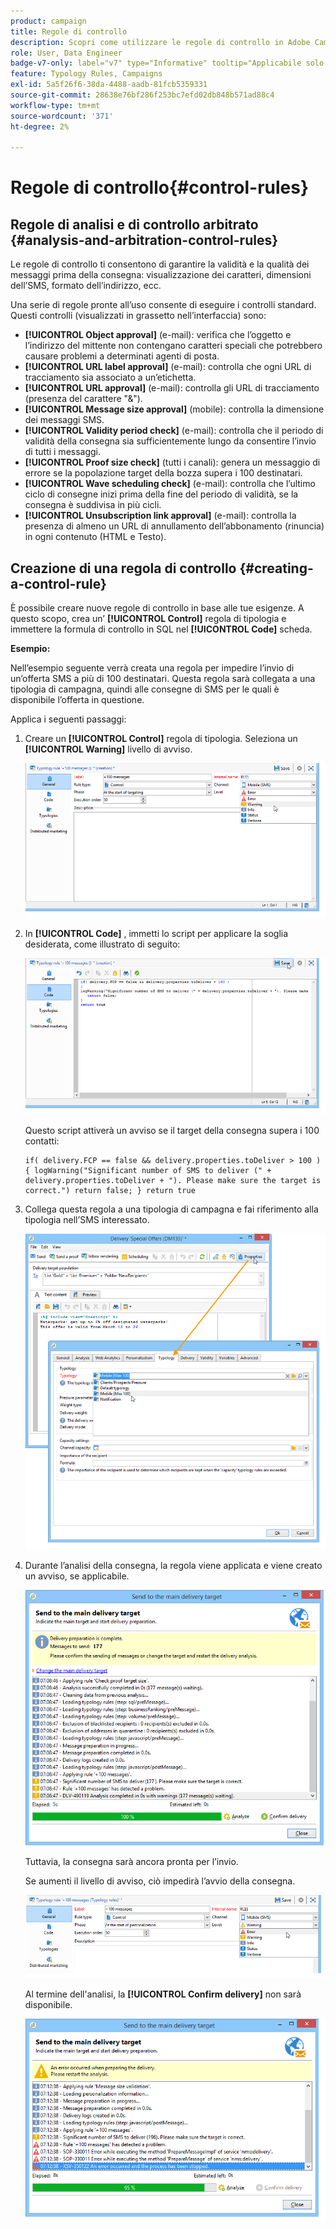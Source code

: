 ```yaml
---
product: campaign
title: Regole di controllo
description: Scopri come utilizzare le regole di controllo in Adobe Campaign
role: User, Data Engineer
badge-v7-only: label="v7" type="Informative" tooltip="Applicabile solo a Campaign Classic v7"
feature: Typology Rules, Campaigns
exl-id: 5a5f26f6-38da-4488-aadb-81fcb5359331
source-git-commit: 28638e76bf286f253bc7efd02db848b571ad88c4
workflow-type: tm+mt
source-wordcount: '371'
ht-degree: 2%

---
```


# Regole di controllo{#control-rules}

## Regole di analisi e di controllo arbitrato {#analysis-and-arbitration-control-rules}

Le regole di controllo ti consentono di garantire la validità e la qualità dei messaggi prima della consegna: visualizzazione dei caratteri, dimensioni dell’SMS, formato dell’indirizzo, ecc.

Una serie di regole pronte all’uso consente di eseguire i controlli standard. Questi controlli (visualizzati in grassetto nell’interfaccia) sono:

* **[!UICONTROL Object approval]** (e-mail): verifica che l’oggetto e l’indirizzo del mittente non contengano caratteri speciali che potrebbero causare problemi a determinati agenti di posta.
* **[!UICONTROL URL label approval]** (e-mail): controlla che ogni URL di tracciamento sia associato a un’etichetta.
* **[!UICONTROL URL approval]** (e-mail): controlla gli URL di tracciamento (presenza del carattere &quot;&amp;&quot;).
* **[!UICONTROL Message size approval]** (mobile): controlla la dimensione dei messaggi SMS.
* **[!UICONTROL Validity period check]** (e-mail): controlla che il periodo di validità della consegna sia sufficientemente lungo da consentire l’invio di tutti i messaggi.
* **[!UICONTROL Proof size check]** (tutti i canali): genera un messaggio di errore se la popolazione target della bozza supera i 100 destinatari.
* **[!UICONTROL Wave scheduling check]** (e-mail): controlla che l’ultimo ciclo di consegne inizi prima della fine del periodo di validità, se la consegna è suddivisa in più cicli.
* **[!UICONTROL Unsubscription link approval]** (e-mail): controlla la presenza di almeno un URL di annullamento dell’abbonamento (rinuncia) in ogni contenuto (HTML e Testo).

## Creazione di una regola di controllo {#creating-a-control-rule}

È possibile creare nuove regole di controllo in base alle tue esigenze. A questo scopo, crea un’ **[!UICONTROL Control]** regola di tipologia e immettere la formula di controllo in SQL nel **[!UICONTROL Code]** scheda.

**Esempio:**

Nell’esempio seguente verrà creata una regola per impedire l’invio di un’offerta SMS a più di 100 destinatari. Questa regola sarà collegata a una tipologia di campagna, quindi alle consegne di SMS per le quali è disponibile l’offerta in questione.

Applica i seguenti passaggi:

1. Creare un **[!UICONTROL Control]** regola di tipologia. Seleziona un **[!UICONTROL Warning]** livello di avviso.

   ![](assets/campaign_opt_create_control_01.png)

1. In **[!UICONTROL Code]** , immetti lo script per applicare la soglia desiderata, come illustrato di seguito:

   ![](assets/campaign_opt_create_control_02.png)

   Questo script attiverà un avviso se il target della consegna supera i 100 contatti:

   ```
   if( delivery.FCP == false && delivery.properties.toDeliver > 100 ) { logWarning("Significant number of SMS to deliver (" + delivery.properties.toDeliver + "). Please make sure the target is correct.") return false; } return true
   ```

1. Collega questa regola a una tipologia di campagna e fai riferimento alla tipologia nell’SMS interessato.

   ![](assets/campaign_opt_create_control_03.png)

1. Durante l’analisi della consegna, la regola viene applicata e viene creato un avviso, se applicabile.

   ![](assets/campaign_opt_create_control_04.png)

   Tuttavia, la consegna sarà ancora pronta per l’invio.

   Se aumenti il livello di avviso, ciò impedirà l’avvio della consegna.

   ![](assets/campaign_opt_create_control_05.png)

   Al termine dell&#39;analisi, la **[!UICONTROL Confirm delivery]** non sarà disponibile.

   ![](assets/campaign_opt_create_control_06.png)
